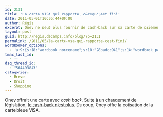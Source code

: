 ```yaml
---
id: 2131
title: 'La carte VISA qui rapporte, c&rsquo;est fini'
date: 2011-05-01T10:36:44+00:00
author: Régis
excerpt: Oney ne peut plus fournir de cash-back sur sa carte de paiement.
layout: post
guid: http://regis.decamps.info/blog/?p=2131
permalink: /2011/05/la-carte-vsa-qui-rapporte-cest-fini/
wordbooker_options:
  - 'a:9:{s:18:"wordbook_noncename";s:10:"28badcc941";s:18:"wordbook_page_post";s:4:"-100";s:18:"wordbook_orandpage";s:1:"2";s:23:"wordbook_default_author";s:1:"1";s:23:"wordbook_extract_length";s:3:"256";s:19:"wordbook_actionlink";s:3:"300";s:18:"wordbook_attribute";s:0:"";s:29:"wordbooker_status_update_text";s:33:"New blog post :  %title% - %link%";s:17:"wordbook_new_post";s:1:"1";}'
tmac_last_id:
  - ""
dsq_thread_id:
  - "564493843"
categories:
  - Brève
  - Droit
  - Shopping
---
```

[Oney offrait une carte avec _cash back_](http://regis.decamps.info/blog/2011/01/cashback/). Suite à un changement de législation, [le cash-back n&rsquo;est plus](https://www.oney.fr/oney/oneydocs/ressources/pdf/info-arret-cashback.pdf "Notice d'information arrêt cash back oney"). Du coup, Oney offre la cotisation de la carte bleue VISA.